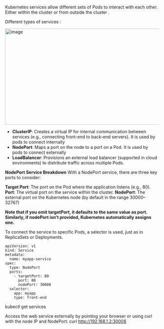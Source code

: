 Kubernetes services allow different sets of Pods to interact with each other. Either within the cluster or from outside the cluster .

Different types of services :

<img width="660" height="314" alt="image" src="https://github.com/user-attachments/assets/43b54178-5c78-4b1f-8663-a1bb7390bdba" />


* **ClusterIP**: Creates a virtual IP for internal communication between services (e.g., connecting front-end to back-end servers). It is used by pods to connect internally
* **NodePort**: Maps a port on the node to a port on a Pod. It is used by pods to connect externally
* **LoadBalancer**: Provisions an external load balancer (supported in cloud environments) to distribute traffic across multiple Pods.

**NodePort Service Breakdown**
With a NodePort service, there are three key ports to consider:

**Target Port**: The port on the Pod where the application listens (e.g., 80).
**Port**: The virtual port on the service within the cluster.
**NodePort**: The external port on the Kubernetes node (by default in the range 30000–32767)

**Note that if you omit targetPort, it defaults to the same value as port. Similarly, if nodePort isn’t provided, Kubernetes automatically assigns one.**

To connect the service to specific Pods, a selector is used, just as in ReplicaSets or Deployments.
```
apiVersion: v1
kind: Service
metadata:
  name: myapp-service
spec:
  type: NodePort
  ports:
    - targetPort: 80
      port: 80
      nodePort: 30008
  selector:
    app: myapp
    type: front-end
```

kubectl get services

Access the web service externally by pointing your browser or using curl with the node IP and NodePort:
curl http://192.168.1.2:30008
